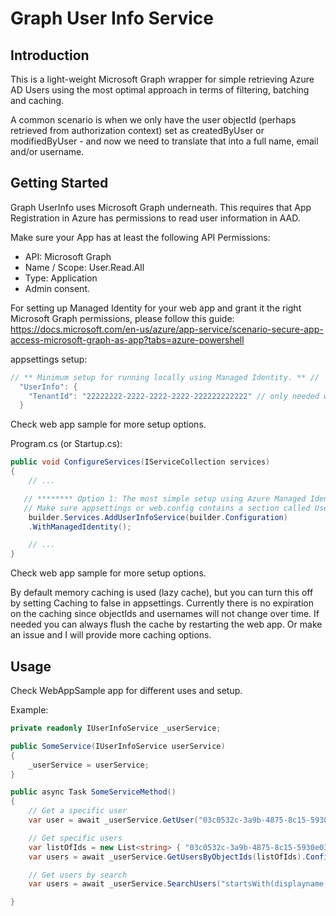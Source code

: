 # Graph User Info Service

## Introduction 
This is a light-weight Microsoft Graph wrapper for simple retrieving Azure AD Users using the most optimal approach in terms of filtering, batching and caching.

A common scenario is when we only have the user objectId (perhaps retrieved from authorization context) set as createdByUser or modifiedByUser - and now we need to translate that into a full name, email and/or username.

## Getting Started
Graph UserInfo uses Microsoft Graph underneath. This requires that App Registration in Azure has permissions to read user information in AAD.

Make sure your App has at least the following API Permissions:
 - API: Microsoft Graph
 - Name / Scope: User.Read.All
 - Type: Application
 - Admin consent.

For setting up Managed Identity for your web app and grant it the right Microsoft Graph permissions, please follow this guide: https://docs.microsoft.com/en-us/azure/app-service/scenario-secure-app-access-microsoft-graph-as-app?tabs=azure-powershell

appsettings setup:

```csharp
// ** Minimum setup for running locally using Managed Identity. ** //
  "UserInfo": {
    "TenantId": "22222222-2222-2222-2222-222222222222" // only needed when testing locally.
  }
```
Check web app sample for more setup options.

Program.cs (or Startup.cs):

```csharp
public void ConfigureServices(IServiceCollection services)
{
    // ...

   // ******** Option 1: The most simple setup using Azure Managed Identity and passing Configuration as argument. ********
   // Make sure appsettings or web.config contains a section called UserInfo with minimum tenantId for testng locally.
    builder.Services.AddUserInfoService(builder.Configuration)
    .WithManagedIdentity();

    // ...
}
```
Check web app sample for more setup options.

By default memory caching is used (lazy cache), but you can turn this off by setting Caching to false in appsettings.
Currently there is no expiration on the caching since objectIds and usernames will not change over time. If needed you can always flush the cache by restarting the web app. Or make an issue and I will provide more caching options.

## Usage
Check WebAppSample app for different uses and setup.

Example:
```csharp
private readonly IUserInfoService _userService;

public SomeService(IUserInfoService userService)
{
    _userService = userService;
}

public async Task SomeServiceMethod()
{
    // Get a specific user
    var user = await _userService.GetUser("03c0532c-3a9b-4875-8c15-5930e0394eb6").ConfigureAwait(false);

    // Get specific users
    var listOfIds = new List<string> { "03c0532c-3a9b-4875-8c15-5930e0394eb6", "ee7ffd7a-736b-4bc3-91d4-6bed8c261daf" };
    var users = await _userService.GetUsersByObjectIds(listOfIds).ConfigureAwait(false);

    // Get users by search
    var users = await _userService.SearchUsers("startsWith(displayname, 'Morten')").ConfigureAwait(false);

}

```
